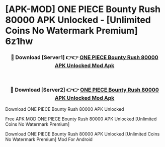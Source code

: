 # [APK-MOD] ONE PIECE Bounty Rush 80000 APK Unlocked - [Unlimited Coins No Watermark Premium] 6z1hw



<div align="center">
<h3>🔴 Download [Server1] 👉👉 <a href="https://momento.my/?title=ONE_PIECE_Bounty_Rush_80000_APK_Unlocked">ONE PIECE Bounty Rush 80000 APK Unlocked Mod Apk</a></h3><br>

<h3>🔴 Download [Server2] 👉👉 <a href="https://momento.my/?title=ONE_PIECE_Bounty_Rush_80000_APK_Unlocked">ONE PIECE Bounty Rush 80000 APK Unlocked Mod Apk</a></h3>
</div>



Download ONE PIECE Bounty Rush 80000 APK Unlocked 

Free APK MOD ONE PIECE Bounty Rush 80000 APK Unlocked [Unlimited Coins No Watermark Premium]

Download ONE PIECE Bounty Rush 80000 APK Unlocked [Unlimited Coins No Watermark Premium] Mod For Android
